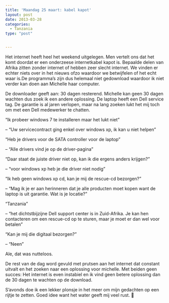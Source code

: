 ```yaml
---
title: 'Maandag 25 maart: kabel kapot'
layout: post
date: 2013-03-28
categories:
  - Tanzania
type: "post"


---
```

Het internet heeft heel het weekend uitgelegen. Men vertelt ons dat het komt doordat er een onderzeese internetkabel kapot is. Bepaalde delen van Afrika zitten zonder internet of hebben zeer slecht internet. We vinden er echter niets over in het nieuws ofzo waardoor we betwijfelen of het echt waar is.De programma&#8217;s zijn dus helemaal niet gedownload waardoor ik niet verder kan doen aan Michelle haar computer.

De downloader geeft aan: 30 dagen resterend. Michelle kan geen 30 dagen wachten dus zoek ik een andere oplossing. De laptop heeft een Dell service tag. De garantie is al jaren verlopen, maar na lang zoeken lukt het mij toch om met een Dell medewerker te chatten.

&#8220;Ik probeer windows 7 te installeren maar het lukt niet&#8221;
  
&#8211; &#8220;Uw servicecontract ging enkel over windows xp, ik kan u niet helpen&#8221;
  
&#8220;Heb je drivers voor de SATA controller voor de laptop&#8221;
  
&#8211; &#8220;Alle drivers vind je op de driver-pagina&#8221;
  
&#8220;Daar staat de juiste driver niet op, kan ik die ergens anders krijgen?&#8221;
  
&#8211; &#8220;voor windows xp heb je die driver niet nodig&#8221;
  
&#8220;Ik heb geen windows xp cd, kan je mij de rescue-cd bezorgen?&#8221;
  
&#8211; &#8220;Mag ik je er aan herinneren dat je alle producten moet kopen want de laptop is uit garantie. Wat is je locatie?&#8221;
  
&#8220;Tanzania&#8221;
  
&#8211; &#8220;het dichtstbijzijne Dell support center is in Zuid-Afrika. Je kan hen contacteren om een rescue-cd op te sturen, maar je moet er dan wel voor betalen&#8221;
  
&#8220;Kan je mij die digitaal bezorgen?&#8221;
  
&#8211; &#8220;Neen&#8221;

Ale, dat was nutteloos.

De rest van de dag word gevuld met prutsen aan het internet dat constant uitvalt en het zoeken naar een oplossing voor michelle. Met beiden geen succes: Het internet is even instabiel en ik vind geen betere oplossing dan de 30 dagen te wachten op de download.

S&#8217;avonds doe ik een lekker plonsje in het meer om mijn gedachten op een rijtje te zetten. Goed idee want het water geeft mij veel rust. 🙂 
